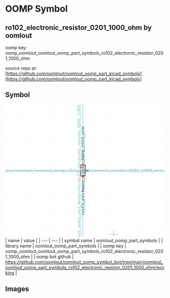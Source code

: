 # OOMP Symbol  
## ro102_electronic_resistor_0201_1000_ohm  by oomlout  
  
oomp key: oomp_oomlout_oomlout_oomp_part_symbols_ro102_electronic_resistor_0201_1000_ohm  
  
source repo at: [https://github.com/oomlout/oomlout_oomp_part_kicad_symbols](https://github.com/oomlout/oomlout_oomp_part_kicad_symbols)  
## Symbol  
  
[![working.png](working_600.png)](working.png)  
| name | value | 
| --- | --- | 
| symbol name | oomlout_oomp_part_symbols | 
| library name | oomlout_oomp_part_symbols | 
| oomp key | oomp_oomlout_oomlout_oomp_part_symbols_ro102_electronic_resistor_0201_1000_ohm | 
| oomp bot github | https://github.com/oomlout/oomlout_oomp_symbol_bot/tree/main/oomlout_oomlout_oomp_part_symbols_ro102_electronic_resistor_0201_1000_ohm/working | 
## Images  
